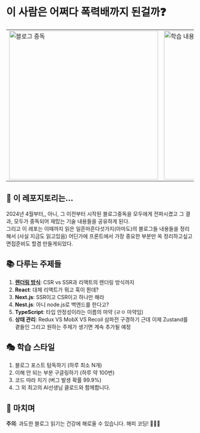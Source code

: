 # 이 사람은 어쩌다 폭력배까지 된걸까❓

<table>
  <tr>
    <td><img src="https://github.com/user-attachments/assets/b79278b5-d47b-4f30-b52d-19982c65353a" alt="블로그 중독" width="400"></td>
    <td><img src="https://github.com/user-attachments/assets/d902c6db-8b27-4125-9771-e232592d85b1" alt="학습 내용" width="400"></td>
  </tr>
</table>

## 🎢 이 레포지토리는...

2024년 4월부터,, 아니, 그 이전부터 시작된 블로그중독을 모두에게 전파시켰고 그 결과, 모두가 중독되어 재밌는 기술 내용들을 공유하게 된다. <br/>
그리고 이 레포는 이때까지 읽은 일흔마흔다섯가지(아마도)의 블로그들 내용들을 정리해서 (사실 지금도 읽고있음) 어딘가에 프론트에서 가장 중요한 부분만 쏙 정리하고싶고 면접준비도 할겸 만들게되었다.

## 📚 다루는 주제들

1. **[렌더링 방식]([com/SevenPrincesses/1bfish106/렌더링방식.md](https://github.com/9bfish8/Mackerel-s-Blog-Addiction/blob/main/com/SevenPrincesses/1bfish106%20/%EB%A0%8C%EB%8D%94%EB%A7%81%EB%B0%A9%EC%8B%9D.md))**: CSR vs SSR과 리액트의 렌더링 방식까지
2. **React**: 대체 리액트가 뭐고 훅이 뭔데?
3. **Next.js**: SSR이고 CSR이고 하나만 해라
4. **Nest.js**: 아니 node.js로 백엔드를 한다고?
5. **TypeScript**: 타입 안정성이라는 이름의 마약 (ㄹㅇ 마약임)
6. **상태 관리**: Redux VS MobX VS Recoil 삼파전 구경하기 근데 이제 Zustand를 곁들인
그리고 원하는 주제가 생기면 계속 추가될 예정

## 🎭 학습 스타일

1. 블로그 포스트 탐독하기 (하루 최소 N개)
2. 이해 안 되는 부분 구글링하기 (하루 약 100번)
3. 코드 따라 치기 (버그 발생 확률 99.9%)
4. 그 외 최고의 AI선생님 클로드와 함께합니다.

## 🎉 마치며

**주의**: 과도한 블로그 읽기는 건강에 해로울 수 있습니다.
해피 코딩! 🎈🎊🎉
